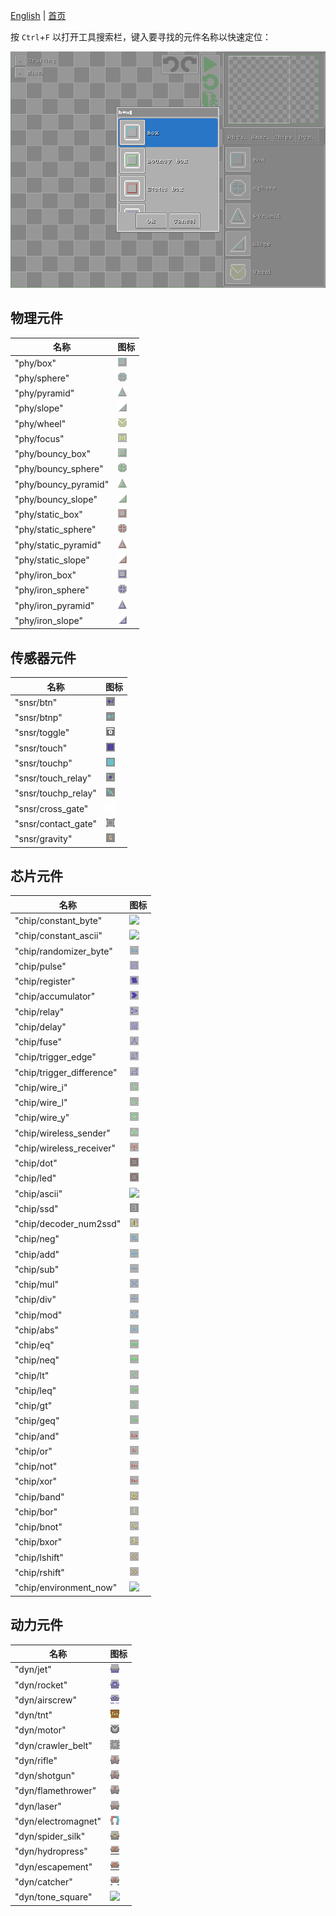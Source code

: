[English](https://paladin-t.github.io/crft/docs/elements) |
[首页](https://paladin-t.github.io/crft/README_cn)

按 `Ctrl`+`F` 以打开工具搜索栏，键入要寻找的元件名称以快速定位：


![](imgs/searching.png)

## 物理元件

| 名称 | 图标 |
|---|---|
| "phy/box" | ![](imgs/element/phy_box.png) |
| "phy/sphere" | ![](imgs/element/phy_sphere.png) |
| "phy/pyramid" | ![](imgs/element/phy_pyramid.png) |
| "phy/slope" | ![](imgs/element/phy_slope.png) |
| "phy/wheel" | ![](imgs/element/phy_wheel.png) |
| "phy/focus" | ![](imgs/element/phy_focus.png) |
| "phy/bouncy_box" | ![](imgs/element/phy_bouncy_box.png) |
| "phy/bouncy_sphere" | ![](imgs/element/phy_bouncy_sphere.png) |
| "phy/bouncy_pyramid" | ![](imgs/element/phy_bouncy_pyramid.png) |
| "phy/bouncy_slope" | ![](imgs/element/phy_bouncy_slope.png) |
| "phy/static_box" | ![](imgs/element/phy_static_box.png) |
| "phy/static_sphere" | ![](imgs/element/phy_static_sphere.png) |
| "phy/static_pyramid" | ![](imgs/element/phy_static_pyramid.png) |
| "phy/static_slope" | ![](imgs/element/phy_static_slope.png) |
| "phy/iron_box" | ![](imgs/element/phy_iron_box.png) |
| "phy/iron_sphere" | ![](imgs/element/phy_iron_sphere.png) |
| "phy/iron_pyramid" | ![](imgs/element/phy_iron_pyramid.png) |
| "phy/iron_slope" | ![](imgs/element/phy_iron_slope.png) |

## 传感器元件

| 名称 | 图标 |
|---|---|
| "snsr/btn" | ![](imgs/element/sensor_btn.png) |
| "snsr/btnp" | ![](imgs/element/sensor_btnp.png) |
| "snsr/toggle" | ![](imgs/element/sensor_toggle.png) |
| "snsr/touch" | ![](imgs/element/sensor_touch.png) |
| "snsr/touchp" | ![](imgs/element/sensor_touchp.png) |
| "snsr/touch_relay" | ![](imgs/element/sensor_touch_relay.png) |
| "snsr/touchp_relay" | ![](imgs/element/sensor_touchp_relay.png) |
| "snsr/cross_gate" | ![](imgs/element/sensor_cross_gate.png) |
| "snsr/contact_gate" | ![](imgs/element/sensor_contact_gate.png) |
| "snsr/gravity" | ![](imgs/element/sensor_gravity.png) |

## 芯片元件

| 名称 | 图标 |
|---|---|
| "chip/constant_byte" | ![](imgs/element/chip_constant_byte.png) |
| "chip/constant_ascii" | ![](imgs/element/chip_constant_ascii.png) |
| "chip/randomizer_byte" | ![](imgs/element/chip_randomizer_byte.png) |
| "chip/pulse" | ![](imgs/element/chip_pulse.png) |
| "chip/register" | ![](imgs/element/chip_register.png) |
| "chip/accumulator" | ![](imgs/element/chip_accumulator.png) |
| "chip/relay" | ![](imgs/element/chip_relay.png) |
| "chip/delay" | ![](imgs/element/chip_delay.png) |
| "chip/fuse" | ![](imgs/element/chip_fuse.png) |
| "chip/trigger_edge" | ![](imgs/element/chip_trigger_edge.png) |
| "chip/trigger_difference" | ![](imgs/element/chip_trigger_difference.png) |
| "chip/wire_i" | ![](imgs/element/chip_wire_i.png) |
| "chip/wire_l" | ![](imgs/element/chip_wire_l.png) |
| "chip/wire_y" | ![](imgs/element/chip_wire_y.png) |
| "chip/wireless_sender" | ![](imgs/element/chip_wireless_sender.png) |
| "chip/wireless_receiver" | ![](imgs/element/chip_wireless_receiver.png) |
| "chip/dot" | ![](imgs/element/chip_dot.png) |
| "chip/led" | ![](imgs/element/chip_led.png) |
| "chip/ascii" | ![](imgs/element/chip_ascii.png) |
| "chip/ssd" | ![](imgs/element/chip_ssd.png) |
| "chip/decoder_num2ssd" | ![](imgs/element/chip_decoder_num2ssd.png) |
| "chip/neg" | ![](imgs/element/chip_neg.png) |
| "chip/add" | ![](imgs/element/chip_add.png) |
| "chip/sub" | ![](imgs/element/chip_sub.png) |
| "chip/mul" | ![](imgs/element/chip_mul.png) |
| "chip/div" | ![](imgs/element/chip_div.png) |
| "chip/mod" | ![](imgs/element/chip_mod.png) |
| "chip/abs" | ![](imgs/element/chip_abs.png) |
| "chip/eq" | ![](imgs/element/chip_eq.png) |
| "chip/neq" | ![](imgs/element/chip_neq.png) |
| "chip/lt" | ![](imgs/element/chip_lt.png) |
| "chip/leq" | ![](imgs/element/chip_leq.png) |
| "chip/gt" | ![](imgs/element/chip_gt.png) |
| "chip/geq" | ![](imgs/element/chip_geq.png) |
| "chip/and" | ![](imgs/element/chip_and.png) |
| "chip/or" | ![](imgs/element/chip_or.png) |
| "chip/not" | ![](imgs/element/chip_not.png) |
| "chip/xor" | ![](imgs/element/chip_xor.png) |
| "chip/band" | ![](imgs/element/chip_band.png) |
| "chip/bor" | ![](imgs/element/chip_bor.png) |
| "chip/bnot" | ![](imgs/element/chip_bnot.png) |
| "chip/bxor" | ![](imgs/element/chip_bxor.png) |
| "chip/lshift" | ![](imgs/element/chip_lshift.png) |
| "chip/rshift" | ![](imgs/element/chip_rshift.png) |
| "chip/environment_now" | ![](imgs/element/chip_environment_now.png) |

## 动力元件

| 名称 | 图标 |
|---|---|
| "dyn/jet" | ![](imgs/element/dyn_jet.png) |
| "dyn/rocket" | ![](imgs/element/dyn_rocket.png) |
| "dyn/airscrew" | ![](imgs/element/dyn_airscrew.png) |
| "dyn/tnt" | ![](imgs/element/dyn_tnt.png) |
| "dyn/motor" | ![](imgs/element/dyn_motor.png) |
| "dyn/crawler_belt" | ![](imgs/element/dyn_crawler_belt.png) |
| "dyn/rifle" | ![](imgs/element/dyn_rifle.png) |
| "dyn/shotgun" | ![](imgs/element/dyn_shotgun.png) |
| "dyn/flamethrower" | ![](imgs/element/dyn_flamethrower.png) |
| "dyn/laser" | ![](imgs/element/dyn_laser.png) |
| "dyn/electromagnet" | ![](imgs/element/dyn_electromagnet.png) |
| "dyn/spider_silk" | ![](imgs/element/dyn_spider_silk.png) |
| "dyn/hydropress" | ![](imgs/element/dyn_hydropress.png) |
| "dyn/escapement" | ![](imgs/element/dyn_escapement.png) |
| "dyn/catcher" | ![](imgs/element/dyn_catcher.png) |
| "dyn/tone_square" | ![](imgs/element/dyn_tone_square.png) |
